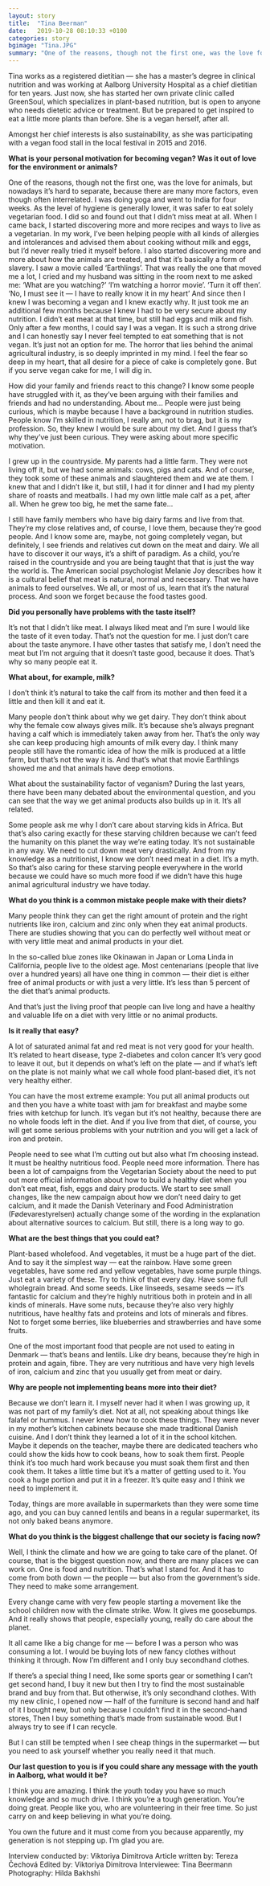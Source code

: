 ```yaml
---
layout: story
title:  "Tina Beerman"
date:   2019-10-28 08:10:33 +0100
categories: story
bgimage: "Tina.JPG"
summary: "One of the reasons, though not the first one, was the love for animals, but nowadays it’s hard to separate, because there are many more factors, even though often interrelated. I was doing yoga and went to India for four weeks. As the level of hygiene is generally lower, it was safer to eat solely vegetarian food. I did so and found out that I didn’t miss meat at all."
---
```


Tina works as a registered dietitian — she has a master’s degree in clinical nutrition and was working at Aalborg University Hospital as a chief dietitian for ten years. Just now, she has started her own private clinic called GreenSoul, which specializes in plant-based nutrition, but is open to anyone who needs dietetic advice or treatment. But be prepared to get inspired to eat a little more plants than before. She is a vegan herself, after all.

Amongst her chief interests is also sustainability, as she was participating with a vegan food stall in the local festival in 2015 and 2016.

**What is your personal motivation for becoming vegan? Was it out of love for the environment or animals?**

One of the reasons, though not the first one, was the love for animals, but nowadays it’s hard to separate, because there are many more factors, even though often interrelated. I was doing yoga and went to India for four weeks. As the level of hygiene is generally lower, it was safer to eat solely vegetarian food. I did so and found out that I didn’t miss meat at all. When I came back, I started discovering more and more recipes and ways to live as a vegetarian. In my work, I’ve been helping people with all kinds of allergies and intolerances and advised them about cooking without milk and eggs, but I’d never really tried it myself before.
I also started discovering more and more about how the animals are treated, and that it’s basically a form of slavery. I saw a movie called ‘Earthlings’. That was really the one that moved me a lot, I cried and my husband was sitting in the room next to me asked me: ‘What are you watching?’
‘I’m watching a horror movie’.
‘Turn it off then’.
‘No, I must see it — I have to really know it in my heart’
And since then I knew I was becoming a vegan and I knew exactly why. It just took me an additional few months because I knew I had to be very secure about my nutrition. I didn’t eat meat at that time, but still had eggs and milk and fish. Only after a few months, I could say I was a vegan. It is such a strong drive and I can honestly say I never feel tempted to eat something that is not vegan. It’s just not an option for me. The horror that lies behind the animal agricultural industry, is so deeply imprinted in my mind. I feel the fear so deep in my heart, that all desire for a piece of cake is completely gone. But if you serve vegan cake for me, I will dig in.

How did your family and friends react to this change?
I know some people have struggled with it, as they’ve been arguing with their families and friends and had no understanding. About me… People were just being curious, which is maybe because I have a background in nutrition studies. People know I’m skilled in nutrition, I really am, not to brag, but it is my profession. So, they knew I would be sure about my diet. And I guess that’s why they’ve just been curious. They were asking about more specific motivation.

I grew up in the countryside. My parents had a little farm. They were not living off it, but we had some animals: cows, pigs and cats. And of course, they took some of these animals and slaughtered them and we ate them. I knew that and I didn’t like it, but still, I had it for dinner and I had my plenty share of roasts and meatballs. I had my own little male calf as a pet, after all. When he grew too big, he met the same fate...

I still have family members who have big dairy farms and live from that. They’re my close relatives and, of course, I love them, because they’re good people. And I know some are, maybe, not going completely vegan, but definitely, I see friends and relatives cut down on the meat and dairy. We all have to discover it our ways, it’s a shift of paradigm.
As a child, you’re raised in the countryside and you are being taught that that is just the way the world is. The American social psychologist Melanie Joy describes how it is a cultural belief that meat is natural, normal and necessary. That we have animals to feed ourselves. We all, or most of us, learn that it’s the natural process. And soon we forget because the food tastes good.

**Did you personally have problems with the taste itself?**

It’s not that I didn’t like meat. I always liked meat and I’m sure I would like the taste of it even today. That’s not the question for me. I just don’t care about the taste anymore. I have other tastes that satisfy me, I don’t need the meat but I’m not arguing that it doesn’t taste good, because it does. That’s why so many people eat it.

**What about, for example, milk?**

I don’t think it’s natural to take the calf from its mother and then feed it a little and then kill it and eat it.

Many people don’t think about why we get dairy. They don’t think about why the female cow always gives milk. It’s because she’s always pregnant having a calf which is immediately taken away from her. That’s the only way she can keep producing high amounts of milk every day. I think many people still have the romantic idea of how the milk is produced at a little farm, but that’s not the way it is. And that’s what that movie Earthlings showed me and that animals have deep emotions.

What about the sustainability factor of veganism?
During the last years, there have been many debated about the environmental question, and you can see that the way we get animal products also builds up in it. It’s all related.

Some people ask me why I don’t care about starving kids in Africa. But that’s also caring exactly for these starving children because we can’t feed the humanity on this planet the way we’re eating today. It’s not sustainable in any way. We need to cut down meat very drastically. And from my knowledge as a nutritionist, I know we don’t need meat in a diet. It’s a myth. So that’s also caring for these starving people everywhere in the world because we could have so much more food if we didn’t have this huge animal agricultural industry we have today.

**What do you think is a common mistake people make with their diets?**

Many people think they can get the right amount of protein and the right nutrients like iron, calcium and zinc only when they eat animal products. There are studies showing that you can do perfectly well without meat or with very little meat and animal products in your diet.

In the so-called blue zones like Okinawan in Japan or Loma Linda in California, people live to the oldest age. Most centenarians (people that live over a hundred years) all have one thing in common — their diet is either free of animal products or with just a very little. It’s less than 5 percent of the diet that’s animal products.

And that’s just the living proof that people can live long and have a healthy and valuable life on a diet with very little or no animal products.

**Is it really that easy?**

A lot of saturated animal fat and red meat is not very good for your health. It’s related to heart disease, type 2-diabetes and colon cancer It’s very good to leave it out, but it depends on what’s left on the plate — and if what’s left on the plate is not mainly what we call whole food plant-based diet, it’s not very healthy either.

You can have the most extreme example: You put all animal products out and then you have a white toast with jam for breakfast and maybe some fries with ketchup for lunch. It’s vegan but it’s not healthy, because there are no whole foods left in the diet. And if you live from that diet, of course, you will get some serious problems with your nutrition and you will get a lack of iron and protein.

People need to see what I’m cutting out but also what I’m choosing instead. It must be healthy nutritious food. People need more information. There has been a lot of campaigns from the Vegetarian Society about the need to put out more official information about how to build a healthy diet when you don’t eat meat, fish, eggs and dairy products. We start to see small changes, like the new campaign about how we don’t need dairy to get calcium, and it made the Danish Veterinary and Food Administration (Fødevarestyrelsen) actually change some of the wording in the explanation about alternative sources to calcium. But still, there is a long way to go.

**What are the best things that you could eat?**

Plant-based wholefood. And vegetables, it must be a huge part of the diet. And to say it the simplest way — eat the rainbow. Have some green vegetables, have some red and yellow vegetables, have some purple things. Just eat a variety of these. Try to think of that every day. Have some full wholegrain bread. And some seeds. Like linseeds, sesame seeds — it’s fantastic for calcium and they’re highly nutritious both in protein and in all kinds of minerals. Have some nuts, because they’re also very highly nutritious, have healthy fats and proteins and lots of minerals and fibres. Not to forget some berries, like blueberries and strawberries and have some fruits.

One of the most important food that people are not used to eating in Denmark — that’s beans and lentils. Like dry beans, because they’re high in protein and again, fibre. They are very nutritious and have very high levels of iron, calcium and zinc that you usually get from meat or dairy.

**Why are people not implementing beans more into their diet?**

Because we don’t learn it. I myself never had it when I was growing up, it was not part of my family’s diet. Not at all, not speaking about things like falafel or hummus. I never knew how to cook these things. They were never in my mother’s kitchen cabinets because she made traditional Danish cuisine. And I don’t think they learned a lot of it in the school kitchen. Maybe it depends on the teacher, maybe there are dedicated teachers who could show the kids how to cook beans, how to soak them first. People think it’s too much hard work because you must soak them first and then cook them. It takes a little time but it’s a matter of getting used to it. You cook a huge portion and put it in a freezer. It’s quite easy and I think we need to implement it.

Today, things are more available in supermarkets than they were some time ago, and you can buy canned lentils and beans in a regular supermarket, its not only baked beans anymore.

**What do you think is the biggest challenge that our society is facing now?**

Well, I think the climate and how we are going to take care of the planet. Of course, that is the biggest question now, and there are many places we can work on. One is food and nutrition. That’s what I stand for. And it has to come from both down — the people — but also from the government’s side. They need to make some arrangement.

Every change came with very few people starting a movement like the school children now with the climate strike. Wow. It gives me goosebumps. And it really shows that people, especially young, really do care about the planet.

It all came like a big change for me — before I was a person who was consuming a lot. I would be buying lots of new fancy clothes without thinking it through. Now I’m different and I only buy secondhand clothes.

If there’s a special thing I need, like some sports gear or something I can’t get second hand, I buy it new but then I try to find the most sustainable brand and buy from that. But otherwise, it’s only secondhand clothes. With my new clinic, I opened now — half of the furniture is second hand and half of it I bought new, but only because I couldn’t find it in the second-hand stores, Then I buy something that’s made from sustainable wood. But I always try to see if I can recycle.

But I can still be tempted when I see cheap things in the supermarket — but you need to ask yourself whether you really need it that much.

**Our last question to you is if you could share any message with the youth in Aalborg, what would it be?**

I think you are amazing. I think the youth today you have so much knowledge and so much drive. I think you’re a tough generation. You’re doing great. People like you, who are volunteering in their free time. So just carry on and keep believing in what you’re doing.

You own the future and it must come from you because apparently, my generation is not stepping up. I’m glad you are.

Interview conducted by: Viktoriya Dimitrova
Article written by: Tereza Čechová
Edited by: Viktoriya Dimitrova
Interviewee: Tina Beermann
Photography: Hilda Bakhshi
